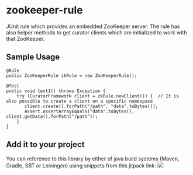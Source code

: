 # zookeeper-rule
JUnit rule which provides an embedded ZooKeeper server. The rule has also helper methods to get curator clients which are initialized to work with that ZooKeeper.
 
 ## Sample Usage
 
 ```
 @Rule
 public ZooKeeperRule zkRule = new ZooKeeperRule();
 
 @Test
 public void test1() throws Exception {
     try (CuratorFramework client = zkRule.newClient()) {  // It is also possible to create a client on a specific namespace
        client.create().forPath("/path", "data".toBytes());
        Assert.assertArrayEquals("data".toBytes(), client.getData().forPath("/path"));
     }
 }
 ```
 
 ## Add it to your project
 You can reference to this library by either of java build systems (Maven, Gradle, SBT or Leiningen) using snippets from this jitpack link:
 [![](https://jitpack.io/v/sahabpardaz/zookeeper-rule.svg)](https://jitpack.io/#sahabpardaz/zookeeper-rule)
